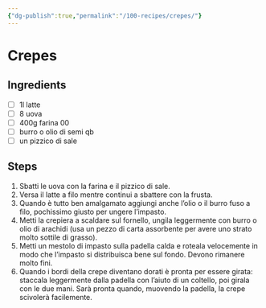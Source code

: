 ```yaml
---
{"dg-publish":true,"permalink":"/100-recipes/crepes/"}
---
```


# Crepes
## Ingredients
- [ ] 1l latte
- [ ] 8 uova
- [ ] 400g farina 00
- [ ] burro o olio di semi qb
- [ ] un pizzico di sale 
## Steps
1. Sbatti le uova con la farina e il pizzico di sale.
2. Versa il latte a filo mentre continui a sbattere con la frusta.
3. Quando è tutto ben amalgamato aggiungi anche l’olio o il burro fuso a filo, pochissimo giusto per ungere l’impasto.
4. Metti la crepiera a scaldare sul fornello, ungila leggermente con burro o olio di arachidi (usa un pezzo di carta assorbente per avere uno strato molto sottile di grasso).
5. Metti un mestolo di impasto sulla padella calda e roteala velocemente in modo che l’impasto si distribuisca bene sul fondo. Devono rimanere molto fini.
6. Quando i bordi della crepe diventano dorati è pronta per essere girata: staccala leggermente dalla padella con l’aiuto di un coltello, poi girala con le due mani. Sarà pronta quando, muovendo la padella, la crepe scivolerà facilemente.